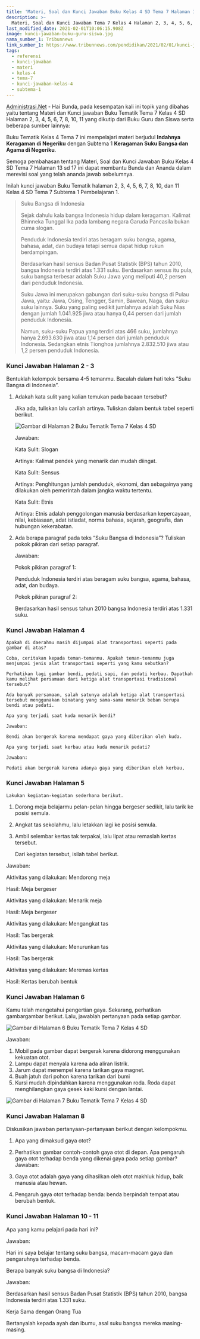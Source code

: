 ```yaml
---
title: 'Materi, Soal dan Kunci Jawaban Buku Kelas 4 SD Tema 7 Halaman 13 sd 17'
description: >-
  Materi, Soal dan Kunci Jawaban Tema 7 Kelas 4 Halaman 2, 3, 4, 5, 6, 7, 8, 10, 11 Buku Tematik Kurikulum 2013 Subtema 1 Pembelajaran 1.
last_modified_date: 2021-02-01T10:06:15.908Z
image: kunci-jawaban-buku-guru-siswa.jpg
nama_sumber_1: Tribunnews
link_sumber_1: https://www.tribunnews.com/pendidikan/2021/02/01/kunci-jawaban-tema-7-kelas-4-sd-halaman-2-3-4-5-6-7-8-10-11-buku-tematik-subtema-1?page=all
tags:
  - referensi
  - kunci-jawaban
  - materi
  - kelas-4
  - tema-7
  - kunci-jawaban-kelas-4
  - subtema-1
---
```


[Administrasi.Net](https://administrasi.net "Administrasi.Net") - Hai Bunda, pada kesempatan kali ini topik yang dibahas yaitu tentang Materi dan Kunci jawaban Buku Tematik Tema 7 Kelas 4 SD Halaman 2, 3, 4, 5, 6, 7, 8, 10, 11 yang dikutip dari Buku Guru dan Siswa serta beberapa sumber lainnya:

Buku Tematik Kelas 4 Tema 7 ini mempelajari materi berjudul **Indahnya Keragaman di Negeriku** dengan Subtema 1 **Keragaman Suku Bangsa dan Agama di Negeriku**.

Semoga pembahasan tentang Materi, Soal dan Kunci Jawaban Buku Kelas 4 SD Tema 7 Halaman 13 sd 17 ini dapat membantu Bunda dan Ananda dalam merevisi soal yang telah ananda jawab sebelumnya. 

Inilah kunci jawaban Buku Tematik halaman 2, 3, 4, 5, 6, 7, 8, 10, dan 11 Kelas 4 SD Tema 7 Subtema 1 Pembelajaran 1.

> Suku Bangsa di Indonesia
> 
> Sejak dahulu kala bangsa Indonesia hidup dalam keragaman. Kalimat Bhinneka Tunggal Ika pada lambang negara Garuda Pancasila bukan cuma slogan.
> 
> Penduduk Indonesia terdiri atas beragam suku bangsa, agama, bahasa, adat, dan budaya tetapi semua dapat hidup rukun berdampingan.
> 
> Berdasarkan hasil sensus Badan Pusat Statistik (BPS) tahun 2010, bangsa Indonesia terdiri atas 1.331 suku. Berdasarkan sensus itu pula, suku bangsa terbesar adalah Suku Jawa yang meliputi 40,2 persen dari penduduk Indonesia.
> 
> Suku Jawa ini merupakan gabungan dari suku-suku bangsa di Pulau Jawa, yaitu: Jawa, Osing, Tengger, Samin, Bawean, Naga, dan suku-suku lainnya. Suku yang paling sedikit jumlahnya adalah Suku Nias dengan jumlah 1.041.925 jiwa atau hanya 0,44 persen dari jumlah penduduk Indonesia.
> 
> Namun, suku-suku Papua yang terdiri atas 466 suku, jumlahnya hanya 2.693.630 jiwa atau 1,14 persen
dari jumlah penduduk Indonesia. Sedangkan etnis Tionghoa jumlahnya 2.832.510 jiwa atau 1,2 persen penduduk Indonesia.

### Kunci Jawaban Halaman 2 - 3

Bentuklah kelompok bersama 4-5 temanmu. Bacalah dalam hati teks ”Suku Bangsa di Indonesia”.

1. 	Adakah kata sulit yang kalian temukan pada bacaan tersebut?
	
	Jika ada, tuliskan lalu carilah artinya. Tuliskan dalam bentuk tabel seperti berikut.
	
	![Gambar di Halaman 2 Buku Tematik Tema 7 Kelas 4 SD](/img/tabel-di-halaman-2-buku-tematik-kelas-4-sd-tema-7.jpg "Gambar di Halaman 2 Buku Tematik Tema 7 Kelas 4 SD")

	
	Jawaban:

	Kata Sulit: Slogan

	Artinya: Kalimat pendek yang menarik dan mudah diingat.

	Kata Sulit: Sensus

	Artinya: Penghitungan jumlah penduduk, ekonomi, dan sebagainya yang dilakukan oleh pemerintah dalam jangka waktu tertentu.

	Kata Sulit: Etnis

	Artinya: Etnis adalah penggolongan manusia berdasarkan kepercayaan, nilai, kebiasaan, adat istiadat, norma bahasa, sejarah, geografis, dan hubungan kekerabatan.

2. 	Ada berapa paragraf pada teks “Suku Bangsa di Indonesia”? Tuliskan pokok pikiran dari setiap paragraf.

	Jawaban:

	Pokok pikiran paragraf 1:

	Penduduk Indonesia terdiri atas beragam suku bangsa, agama, bahasa, adat, dan budaya.

	Pokok pikiran paragraf 2:

	Berdasarkan hasil sensus tahun 2010 bangsa Indonesia terdiri atas 1.331 suku.

### Kunci Jawaban Halaman 4

	Apakah di daerahmu masih dijumpai alat transportasi seperti pada gambar di atas?

	Coba, ceritakan kepada teman-temanmu. Apakah teman-temanmu juga menjumpai jenis alat transportasi seperti yang kamu sebutkan?

	Perhatikan lagi gambar bendi, pedati sapi, dan pedati kerbau. Dapatkah kamu melihat persamaan dari ketiga alat transportasi tradisional tersebut?

	Ada banyak persamaan, salah satunya adalah ketiga alat transportasi tersebut menggunakan binatang yang sama-sama menarik beban berupa bendi atau pedati.

	Apa yang terjadi saat kuda menarik bendi?

	Jawaban:

	Bendi akan bergerak karena mendapat gaya yang diberikan oleh kuda.

	Apa yang terjadi saat kerbau atau kuda menarik pedati?

	Jawaban:

	Pedati akan bergerak karena adanya gaya yang diberikan oleh kerbau,

### Kunci Jawaban Halaman 5

	Lakukan kegiatan-kegiatan sederhana berikut.

1. 	Dorong meja belajarmu pelan-pelan hingga bergeser sedikit, lalu tarik ke posisi semula.
2. 	Angkat tas sekolahmu, lalu letakkan lagi ke posisi semula.
3. 	Ambil selembar kertas tak terpakai, lalu lipat atau remaslah kertas tersebut.

	Dari kegiatan tersebut, isilah tabel berikut.

Jawaban:

Aktivitas yang dilakukan: Mendorong meja

Hasil: Meja bergeser

Aktivitas yang dilakukan: Menarik meja

Hasil: Meja bergeser

Aktivitas yang dilakukan: Mengangkat tas

Hasil: Tas bergerak

Aktivitas yang dilakukan: Menurunkan tas

Hasil: Tas bergerak

Aktivitas yang dilakukan: Meremas kertas

Hasil: Kertas berubah bentuk

### Kunci Jawaban Halaman 6

Kamu telah mengetahui pengertian gaya. Sekarang, perhatikan gambargambar berikut. Lalu, jawablah pertanyaan pada setiap gambar.

![Gambar di Halaman 6 Buku Tematik Tema 7 Kelas 4 SD](/img/kunci-jawaban-halaman-6-buku-tematik-kelas-4-sd-tema-7.jpg "Gambar di Halaman 6 Buku Tematik Tema 7 Kelas 4 SD")

Jawaban:

1. Mobil pada gambar dapat bergerak karena didorong menggunakan kekuatan otot.
2. Lampu dapat menyala karena ada aliran listrik.
3. Jarum dapat menempel karena tarikan gaya magnet.
4. Buah jatuh dari pohon karena tarikan dari bumi
5. Kursi mudah dipindahkan karena menggunakan roda. Roda dapat menghilangkan gaya gesek kaki kursi dengan lantai.

![Gambar di Halaman 7 Buku Tematik Tema 7 Kelas 4 SD](/img/gambar-di-halaman-7-buku-tematik-tema-7-kelas-4-sd.jpg "Gambar di Halaman 7 Buku Tematik Tema 7 Kelas 4 SD")

### Kunci Jawaban Halaman 8

Diskusikan jawaban pertanyaan-pertanyaan berikut dengan kelompokmu.

1. 	Apa yang dimaksud gaya otot?
2. 	Perhatikan gambar contoh-contoh gaya otot di depan. Apa pengaruh gaya otot terhadap benda yang dikenai gaya pada setiap gambar?
Jawaban:

1. 	Gaya otot adalah gaya yang dihasilkan oleh otot makhluk hidup, baik manusia atau hewan.
2. 	Pengaruh gaya otot terhadap benda: benda berpindah tempat atau berubah bentuk.

### Kunci Jawaban Halaman 10 - 11

Apa yang kamu pelajari pada hari ini?

Jawaban:

Hari ini saya belajar tentang suku bangsa, macam-macam gaya dan pengaruhnya terhadap benda.

Berapa banyak suku bangsa di Indonesia?

Jawaban:

Berdasarkan hasil sensus Badan Pusat Statistik (BPS) tahun 2010, bangsa Indonesia terdiri atas 1.331 suku.

Kerja Sama dengan Orang Tua

Bertanyalah kepada ayah dan ibumu, asal suku bangsa mereka masing-masing.

